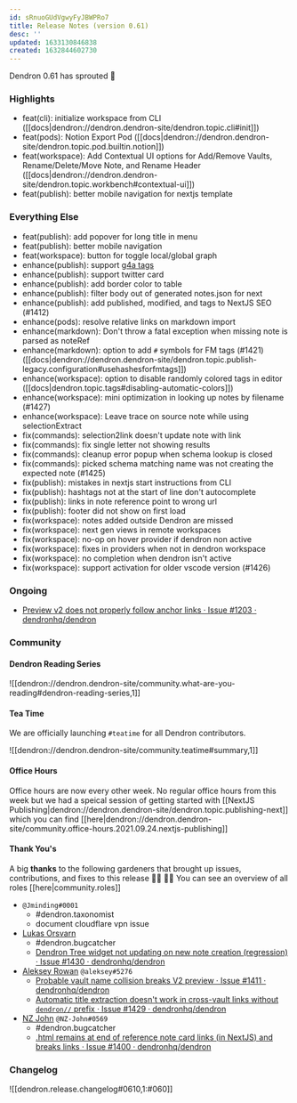 ```yaml
---
id: sRnuoGUdVgwyFyJBWPRo7
title: Release Notes (version 0.61)
desc: ''
updated: 1633130846838
created: 1632844602730
---
```


Dendron 0.61 has sprouted  🌱

### Highlights
- feat(cli): initialize workspace from CLI ([[docs|dendron://dendron.dendron-site/dendron.topic.cli#init]])
- feat(pods): Notion Export Pod ([[docs|dendron://dendron.dendron-site/dendron.topic.pod.builtin.notion]])
- feat(workspace): Add Contextual UI options for Add/Remove Vaults, Rename/Delete/Move Note, and Rename Header ([[docs|dendron://dendron.dendron-site/dendron.topic.workbench#contextual-ui]])
- feat(publish): better mobile navigation for nextjs template 


### Everything Else
- feat(publish): add popover for long title in menu 
- feat(publish): better mobile navigation
- feat(workspace): button for toggle local/global graph 
- enhance(publish): support [g4a tags](https://support.google.com/analytics/answer/10089681?hl=en)
- enhance(publish): support twitter card
- enhance(publish): add border color to table 
- enhance(publish): filter body out of generated notes.json for next 
- enhance(publish): add published, modified, and tags to NextJS SEO (#1412) 
- enhance(pods): resolve relative links on markdown import 
- enhance(markdown): Don't throw a fatal exception when missing note is parsed as noteRef 
- enhance(markdown): option to add `#` symbols for FM tags (#1421) ([[docs|dendron://dendron.dendron-site/dendron.topic.publish-legacy.configuration#usehashesforfmtags]])
- enhance(workspace): option to disable randomly colored tags in editor ([[docs|dendron.topic.tags#disabling-automatic-colors]])
- enhance(workspace): mini optimization in looking up notes by filename (#1427) 
- enhance(workspace): Leave trace on source note while using selectionExtract 
- fix(commands): selection2link doesn't update note with link 
- fix(commands): fix single letter not showing results 
- fix(commands): cleanup error popup when schema lookup is closed 
- fix(commands): picked schema matching name was not creating the expected note (#1425)
- fix(publish): mistakes in nextjs start instructions from CLI 
- fix(publish): hashtags not at the start of line don't autocomplete 
- fix(publish): links in note reference point to wrong url 
- fix(publish): footer did not show on first load 
- fix(workspace): notes added outside Dendron are missed 
- fix(workspace): next gen views in remote workspaces 
- fix(workspace): no-op on hover provider if dendron non active 
- fix(workspace): fixes in providers when not in dendron workspace 
- fix(workspace): no completion when dendron isn't active 
- fix(workspace): support activation for older vscode version (#1426)


### Ongoing 
- [Preview v2 does not properly follow anchor links · Issue #1203 · dendronhq/dendron](https://github.com/dendronhq/dendron/issues/1203)

### Community

#### Dendron Reading Series

![[dendron://dendron.dendron-site/community.what-are-you-reading#dendron-reading-series,1]]

#### Tea Time
We are officially launching `#teatime` for all Dendron contributors.

![[dendron://dendron.dendron-site/community.teatime#summary,1]]

#### Office Hours

Office hours are now every other week. No regular office hours from this week but we had a speical session of getting started with [[NextJS Publishing|dendron://dendron.dendron-site/dendron.topic.publishing-next]] which you can find [[here|dendron://dendron.dendron-site/community.office-hours.2021.09.24.nextjs-publishing]]

#### Thank You's

A big **thanks** to the following gardeners that brought up issues, contributions, and fixes to this release :man_farmer: :woman_farmer: 
You can see an overview of all roles [[here|community.roles]]

- `@Jminding#0001`
    - #dendron.taxonomist
    - document cloudflare vpn issue
- [Lukas Orsvarn](https://github.com/lukors)
    - #dendron.bugcatcher
    - [Dendron Tree widget not updating on new note creation (regression) · Issue #1430 · dendronhq/dendron](https://github.com/dendronhq/dendron/issues/1430)
- [Aleksey Rowan](https://github.com/aleksey-rowan) `@aleksey#5276`
    - [Probable vault name collision breaks V2 preview · Issue #1411 · dendronhq/dendron](https://github.com/dendronhq/dendron/issues/1411)
    - [Automatic title extraction doesn't work in cross-vault links without `dendron//` prefix · Issue #1429 · dendronhq/dendron](https://github.com/dendronhq/dendron/issues/1429)
- [NZ John](https://github.com/nz-john) `@NZ-John#0569`
    - #dendron.bugcatcher
    - [.html remains at end of reference note card links (in NextJS) and breaks links · Issue #1400 · dendronhq/dendron](https://github.com/dendronhq/dendron/issues/1400)

### Changelog
![[dendron.release.changelog#0610,1:#060]]


